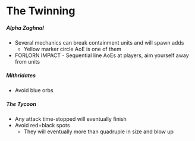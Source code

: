 # The Twinning

##### Alpha Zaghnal

- Several mechanics can break containment units and will spawn adds
  - Yellow marker circle AoE is one of them
- FORLORN IMPACT - Sequential line AoEs at players, aim yourself away from units

##### Mithridates

- Avoid blue orbs

##### The Tycoon

- Any attack time-stopped will eventually finish
- Avoid red+black spots
  - They will eventually more than quadruple in size and blow up
